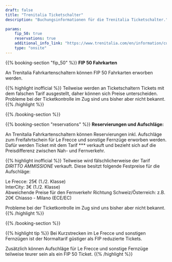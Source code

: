 ```yaml
---
draft: false
title: "Trenitalia Ticketschalter"
description: "Buchungsinformationen für die Trenitalia Ticketschalter."

params:
    fip_50: true
    reservations: true
    additional_info_link: "https://www.trenitalia.com/en/information/customer-service-offices.html"
    type: "onsite"
---
```


{{% booking-section "fip_50" %}}
**FIP 50 Fahrkarten**

An Trenitalia Fahrkartenschaltern können FIP 50 Fahrkarten erworben werden.

{{% highlight inofficial %}}
Teilweise werden an Ticketschaltern Tickets mit dem falschen Tarif ausgestellt, daher können sich Preise unterscheiden. Probleme bei der Ticketkontrolle im Zug sind uns bisher aber nicht bekannt.
{{% /highlight %}}

{{% /booking-section %}}

{{% booking-section "reservations" %}}
**Reservierungen und Aufschläge:**

An Trenitalia Fahrkartenschaltern können Reservierungen inkl. Aufschläge zum Freifahrtschein für Le Frecce und sonstige Fernzüge erworben werden. Dafür werden Ticket mit dem Tarif *** verkauft und bezieht sich auf die Preisdifferenz zwischen Nah- und Fernverkehr.

{{% highlight inofficial %}}
Teilweise wird fälschlicherweise der Tarif _DIRITTO AMMISSIONE_ verkauft. Diese besitzt folgende Festpreise für die Aufschläge:

Le Frecce: 25€ (1./2. Klasse) \
InterCity: 3€ (1./2. Klasse) \
Abweichende Preise für den Fernverkehr Richtung Schweiz/Österreich: z.B. 20€ Chiasso - Milano (ECE/EC)

Probleme bei der Ticketkontrolle im Zug sind uns bisher aber nicht bekannt.
{{% /highlight %}}

{{% /booking-section %}}

{{% highlight tip %}}
Bei Kurzstrecken im Le Frecce und sonstigen Fernzügen ist der Normaltarif güstiger als FIP reduzierte Tickets.

Zusätzlich können Aufschläge für Le Frecce und sonstige Fernzüge teilweise teurer sein als ein FIP 50 Ticket.
{{% /highlight %}}
